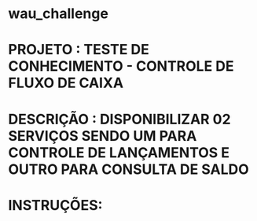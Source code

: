 # wau_challenge
# PROJETO   : TESTE DE CONHECIMENTO - CONTROLE DE FLUXO DE CAIXA
# DESCRIÇÃO : DISPONIBILIZAR 02 SERVIÇOS SENDO UM PARA CONTROLE DE LANÇAMENTOS E OUTRO PARA CONSULTA DE SALDO
# INSTRUÇÕES:
